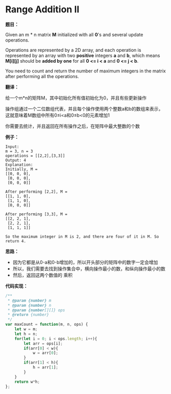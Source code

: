 # Range Addition II

**题目：**

Given an m * n matrix **M** initialized with all **0**'s and several update operations.

Operations are represented by a 2D array, and each operation is represented by an array with two **positive** integers **a** and **b**, which means **M[i][j]** should be **added by one** for all **0 <= i < a** and **0 <= j < b**. 

You need to count and return the number of maximum integers in the matrix after performing all the operations.

**翻译：**

给一个m*n的矩阵M，其中初始化所有值初始化为0，并且有些更新操作

操作组通过一个二位数组代表，并且每个操作使用两个整数a和b的数组来表示，这就意味着M数组中所有0≤i<a和0≤b<0的元素增加1

你需要去统计，并且返回在所有操作之后，在矩阵中最大整数的个数

**例子：**

```
Input: 
m = 3, n = 3
operations = [[2,2],[3,3]]
Output: 4
Explanation: 
Initially, M = 
[[0, 0, 0],
 [0, 0, 0],
 [0, 0, 0]]

After performing [2,2], M = 
[[1, 1, 0],
 [1, 1, 0],
 [0, 0, 0]]

After performing [3,3], M = 
[[2, 2, 1],
 [2, 2, 1],
 [1, 1, 1]]

So the maximum integer in M is 2, and there are four of it in M. So return 4.
```

**思路：**

* 因为它都是从0-a和0-b增加的，所以开头部分的矩阵中的数字一定会增加
* 所以，我们需要去找到操作集合中，横向操作最小的数，和纵向操作最小的数
* 然后，返回这两个数值的 乘积

**代码实现：**

```javascript
/**
 * @param {number} m
 * @param {number} n
 * @param {number[][]} ops
 * @return {number}
 */
var maxCount = function(m, n, ops) {
    let w = m;
    let h = n;
    for(let i = 0; i < ops.length; i++){
        let arr = ops[i];
        if(arr[0] < w){
            w = arr[0];
        }
        if(arr[1] < h){
            h = arr[1];
        }
    }
    return w*h;
};
```

